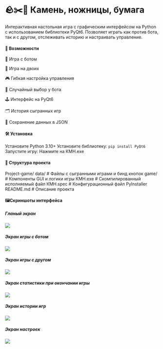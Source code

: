 # 🪨✂️📄 Камень, ножницы, бумага

Интерактивная настольная игра с графическим интерфейсом на Python с использованием библиотеки PyQt6.
Позволяет играть как против бота, так и с другом, отслеживать историю и настраивать управление.
#### 🚀 Возможности

👤 Игра с ботом

👥 Игра на двоих

🎮 Гибкая настройка управления

🧠 Случайный выбор у бота

🕹️ Интерфейс на PyQt6

🗂️ История сыгранных игр

💾 Сохранение данных в JSON
#### 🛠 Установка

Установите Python 3.10+
Установите библиотеку:
``pip install PyQt6``
Запустите игру:
Нажмите на КМН.exe
#### 📁 Структура проекта

Project-game/
data/ # Файлы с сыгранными играми и бинд кнопок
game/  # Компоненты GUI и логики игры
КМН.exe # Скомпилированный исполняемый файл
КМН.spec # Конфигурационный файл PyInstaller
README.md # Описание проекта

#### 🖼️Скриншоты интерфейса
##### Гланый экран
![](https://github.com/Sibeykin/Project-game/blob/2ade17538c1038a448a1a55d98dc7704eaa0a304/screenshots/%D0%93%D0%BB%D0%B0%D0%B2%D0%BD%D1%8B%D0%B9%20%D1%8D%D0%BA%D1%80%D0%B0%D0%BD.png)
##### Экран игры с ботом
![](https://github.com/Sibeykin/Project-game/blob/2ade17538c1038a448a1a55d98dc7704eaa0a304/screenshots/%D0%AD%D0%BA%D1%80%D0%B0%D0%BD%20%D0%B8%D0%B3%D1%80%D1%8B%20%D1%81%20%D0%B1%D0%BE%D1%82%D0%BE%D0%BC.png)
##### Экран игры с другом 
![](https://github.com/Sibeykin/Project-game/blob/2ade17538c1038a448a1a55d98dc7704eaa0a304/screenshots/%D0%AD%D0%BA%D1%80%D0%B0%D0%BD%20%D0%B8%D0%B3%D1%80%D1%8B%20%D1%81%20%D0%B4%D1%80%D1%83%D0%B3%D0%BE%D0%BC%20.png)
##### Экран статистики при окончании игры
![](https://github.com/Sibeykin/Project-game/blob/2ade17538c1038a448a1a55d98dc7704eaa0a304/screenshots/%D0%AD%D0%BA%D1%80%D0%B0%D0%BD%20%D1%81%D1%82%D0%B0%D1%82%D0%B8%D1%81%D1%82%D0%B8%D0%BA%D0%B8%20%D0%B8%D0%B3%D1%80%D1%8B%20.png)
##### Экран истории игр
![](https://github.com/Sibeykin/Project-game/blob/2ade17538c1038a448a1a55d98dc7704eaa0a304/screenshots/%D0%AD%D0%BA%D1%80%D0%B0%D0%BD%20%D0%B8%D1%81%D1%82%D0%BE%D1%80%D0%B8%D0%B8%20%D0%B8%D0%B3%D1%80.png)
##### Экран настроек
![](https://github.com/Sibeykin/Project-game/blob/2ade17538c1038a448a1a55d98dc7704eaa0a304/screenshots/%D0%AD%D0%BA%D1%80%D0%B0%D0%BD%20%D0%BD%D0%B0%D1%81%D1%82%D1%80%D0%BE%D0%B5%D0%BA.png)

